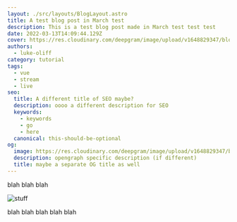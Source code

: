 ```yaml
---
layout: ./src/layouts/BlogLayout.astro
title: A test blog post in March test
description: This is a test blog post made in March test test test
date: 2022-03-13T14:09:44.129Z
cover: https://res.cloudinary.com/deepgram/image/upload/v1648829347/blog/2022/03/asynchronous-logic-to-write-a-vue-3-and-deepgram-captions-component/Building-Livestreaming-w-AmazonIVS.jpg
authors:
  - luke-oliff
category: tutorial
tags:
  - vue
  - stream
  - live
seo:
  title: A different title of SEO maybe?
  description: oooo a different description for SEO
  keywords:
    - keywords
    - go
    - here
  canonical: this-should-be-optional
og:
  image: https://res.cloudinary.com/deepgram/image/upload/v1648829347/blog/2022/03/asynchronous-logic-to-write-a-vue-3-and-deepgram-captions-component/Building-Livestreaming-w-AmazonIVS.jpg
  description: opengraph specific description (if different)
  title: maybe a separate OG title as well
---
```


blah blah blah

![stuff](https://res.cloudinary.com/deepgram/image/upload/v1637245985/sample.jpg "blah")

blah blah blah blah blah
